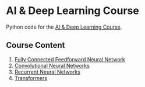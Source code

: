 # AI & Deep Learning Course

Python code for the [AI & Deep Learning Course](https://www.youtube.com/playlist?list=PLn2ipk-jqgZhmSSK3QPWpdEoTPeWjbGh_).

## Course Content

1. [Fully Connected Feedforward Neural Network](https://www.youtube.com/playlist?list=PLn2ipk-jqgZh4lSlMS_1W-hb0Xg10xBCx)
2. [Convolutional Neural Networks](https://www.youtube.com/playlist?list=PLn2ipk-jqgZj-S8NQtyOrzNrWZ_NqnXGM)
3. [Recurrent Neural Networks](https://www.youtube.com/playlist?list=PLn2ipk-jqgZjNNKUnjSNYz8hvg1VT_SWH)
4. [Transformers](https://www.youtube.com/playlist?list=PLn2ipk-jqgZgwVll1aHqclQf44CCs4CgP)
